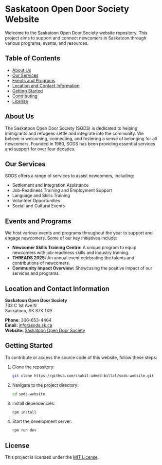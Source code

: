 # Saskatoon Open Door Society Website

Welcome to the Saskatoon Open Door Society website repository. This project aims to support and connect newcomers in Saskatoon through various programs, events, and resources.

## Table of Contents
- [About Us](#about-us)
- [Our Services](#our-services)
- [Events and Programs](#events-and-programs)
- [Location and Contact Information](#location-and-contact-information)
- [Getting Started](#getting-started)
- [Contributing](#contributing)
- [License](#license)

## About Us
The Saskatoon Open Door Society (SODS) is dedicated to helping immigrants and refugees settle and integrate into the community. We believe in welcoming, connecting, and fostering a sense of belonging for all newcomers. Founded in 1980, SODS has been providing essential services and support for over four decades.

## Our Services
SODS offers a range of services to assist newcomers, including:
- Settlement and Integration Assistance
- Job-Readiness Training and Employment Support
- Language and Skills Training
- Volunteer Opportunities
- Social and Cultural Events

## Events and Programs
We host various events and programs throughout the year to support and engage newcomers. Some of our key initiatives include:
- **Newcomer Skills Training Centre:** A unique program to equip newcomers with job-readiness skills and industry training.
- **THREADS 2025:** An annual event celebrating the talents and contributions of newcomers.
- **Community Impact Overview:** Showcasing the positive impact of our services and programs.

## Location and Contact Information
**Saskatoon Open Door Society**  
733 C 1st Ave N  
Saskatoon, SK S7K 1X9  

**Phone:** 306-653-4464  
**Email:** [info@sods.sk.ca](mailto:info@sods.sk.ca)  
**Website:** [Saskatoon Open Door Society](https://www.sods.sk.ca)

## Getting Started
To contribute or access the source code of this website, follow these steps:
1. Clone the repository:  
   ```bash
   git clone https://github.com/shakil-admed-billal/sods-website.git
   ```
2. Navigate to the project directory:  
   ```bash
   cd sods-website
   ```
3. Install dependencies:  
   ```bash
   npm install
   ```
4. Start the development server:  
   ```bash
   npm run dev
   ```

## License
This project is licensed under the [MIT License](LICENSE).


